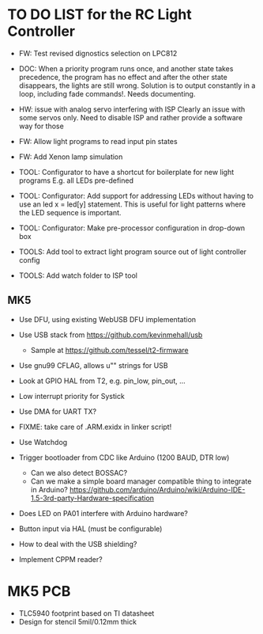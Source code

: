 # TO DO LIST for the RC Light Controller

* FW: Test revised dignostics selection on LPC812

* DOC: When a priority program runs once, and another state takes precedence,
  the program has no effect and after the other state disappears, the lights
  are still wrong. Solution is to output constantly in a loop,
  including fade commands!.
  Needs documenting.

* HW: issue with analog servo interfering with ISP
  Clearly an issue with some servos only. Need to disable ISP and rather provide
  a software way for those

* FW: Allow light programs to read input pin states

* FW: Add Xenon lamp simulation

* TOOL: Configurator to have a shortcut for boilerplate for new light programs
    E.g. all LEDs pre-defined

* TOOL: Configurator: Add support for addressing LEDs without having to use an
    led x = led[y] statement. This is useful for light patterns where the
    LED sequence is important.

* TOOL: Configurator: Make pre-processor configuration in drop-down box

* TOOLS: Add tool to extract light program source out of light controller config

* TOOLS: Add watch folder to ISP tool


## MK5

* Use DFU, using existing WebUSB DFU implementation

* Use USB stack from https://github.com/kevinmehall/usb
  - Sample at https://github.com/tessel/t2-firmware

* Use gnu99 CFLAG, allows u"" strings for USB

* Look at GPIO HAL from T2, e.g. pin_low, pin_out, ...

* Low interrupt priority for Systick

* Use DMA for UART TX?

* FIXME: take care of .ARM.exidx in linker script!


* Use Watchdog

* Trigger bootloader from CDC like Arduino (1200 BAUD, DTR low)
    * Can we also detect BOSSAC?
    * Can we make a simple board manager compatible thing to integrate in Arduino?
      https://github.com/arduino/Arduino/wiki/Arduino-IDE-1.5-3rd-party-Hardware-specification

* Does LED on PA01 interfere with Arduino hardware?

* Button input via HAL (must be configurable)

* How to deal with the USB shielding?

* Implement CPPM reader?

# MK5 PCB

* TLC5940 footprint based on TI datasheet
* Design for stencil 5mil/0.12mm thick
